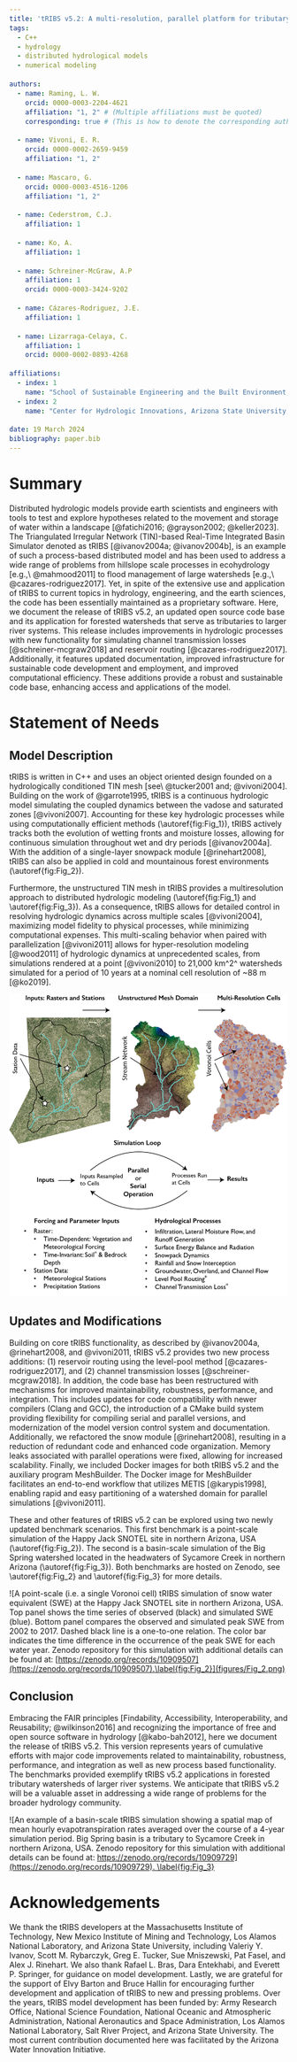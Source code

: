 ```yaml
---
title: 'tRIBS v5.2: A multi-resolution, parallel platform for tributary hydrology in forest applications'
tags:
  - C++
  - hydrology
  - distributed hydrological models
  - numerical modeling

authors:
  - name: Raming, L. W.
    orcid: 0000-0003-2204-4621
    affiliation: "1, 2" # (Multiple affiliations must be quoted)
    corresponding: true # (This is how to denote the corresponding author)

  - name: Vivoni, E. R.
    orcid: 0000-0002-2659-9459
    affiliation: "1, 2"

  - name: Mascaro, G.
    orcid: 0000-0003-4516-1206
    affiliation: "1, 2"

  - name: Cederstrom, C.J.
    affiliation: 1

  - name: Ko, A.
    affiliation: 1

  - name: Schreiner-McGraw, A.P
    affiliation: 1
    orcid: 0000-0003-3424-9202

  - name: Cázares-Rodriguez, J.E.
    affiliation: 1

  - name: Lizarraga-Celaya, C.
    affiliation: 1
    orcid: 0000-0002-0893-4268

affiliations:
  - index: 1
    name: "School of Sustainable Engineering and the Built Environment, Arizona State University, Tempe, AZ, USA, 85287."
  - index: 2
    name: "Center for Hydrologic Innovations, Arizona State University, Tempe, AZ, USA, 85287."

date: 19 March 2024
bibliography: paper.bib
---
```



# Summary
Distributed hydrologic models provide earth scientists and engineers with tools to test and explore hypotheses related to the movement and storage of water within a landscape [@fatichi2016; @grayson2002; @keller2023]. The Triangulated Irregular Network (TIN)-based Real-Time Integrated Basin Simulator denoted as tRIBS [@ivanov2004a; @ivanov2004b], is an example of such a process-based distributed model and has been used to address a wide range of problems from hillslope scale processes in ecohydrology [e.g.,\ @mahmood2011] to flood management of large watersheds [e.g.,\ @cazares-rodriguez2017]. Yet, in spite of the extensive use and application of tRIBS to current topics in hydrology, engineering, and the earth sciences, the code has been essentially maintained as a proprietary software. Here, we document the release of tRIBS v5.2, an updated open source code base and its application for forested watersheds that serve as tributaries to larger river systems. This release includes improvements in hydrologic processes with new functionality for simulating channel transmission losses [@schreiner-mcgraw2018] and reservoir routing [@cazares-rodriguez2017]. Additionally, it features updated documentation, improved infrastructure for sustainable code development and employment, and improved computational efficiency. These additions provide a robust and sustainable code base, enhancing access and applications of the model.

# Statement of Needs
## Model Description
tRIBS is written in C++ and uses an object oriented design founded on a hydrologically conditioned TIN mesh [see\ @tucker2001 and; @vivoni2004]. Building on the work of @garrote1995, tRIBS is a continuous hydrologic model simulating the coupled dynamics between the vadose and saturated zones [@vivoni2007]. Accounting for these key hydrologic processes while using computationally efficient methods (\autoref{fig:Fig_1}), tRIBS actively tracks both the evolution of wetting fronts and moisture losses, allowing for continuous simulation throughout wet and dry periods [@ivanov2004a]. With the addition of a single-layer snowpack module [@rinehart2008], tRIBS can also be applied in cold and mountainous forest environments (\autoref{fig:Fig_2}).

Furthermore, the unstructured TIN mesh in tRIBS provides a multiresolution approach to distributed hydrologic modeling (\autoref{fig:Fig_1} and \autoref{fig:Fig_3}). As a consequence, tRIBS allows for detailed control in resolving hydrologic dynamics across multiple scales [@vivoni2004], maximizing model fidelity to physical processes, while minimizing computational expenses. This multi-scaling behavior when paired with parallelization [@vivoni2011] allows for hyper-resolution modeling [@wood2011] of hydrologic dynamics at unprecedented scales, from simulations rendered at a point [@vivoni2010] to 21,000 km^2^ watersheds simulated for a period of 10 years at a nominal cell resolution of ~88 m [@ko2019].

![Conceptual overview of tRIBS end-to-end workflow highlighting key processes. Asterisks indicate new features or processes available in tRIBS v5.2. Soil and vegetation parameters may be provided in a raster with continuous values or in a classification table.\label{fig:Fig_1}](figures/Fig_1.png)

## Updates and Modifications
Building on core tRIBS functionality, as described by @ivanov2004a, @rinehart2008, and @vivoni2011, tRIBS v5.2 provides two new process additions: (1) reservoir routing using the level-pool method [@cazares-rodriguez2017], and (2) channel transmission losses [@schreiner-mcgraw2018]. In addition, the code base has been restructured with mechanisms for improved maintainability, robustness, performance, and integration. This includes updates for code compatibility with newer compilers (Clang and GCC), the introduction of a CMake build system providing flexibility for compiling serial and parallel versions, and modernization of the model version control system and documentation. Additionally, we refactored the snow module [@rinehart2008], resulting in a reduction of redundant code and enhanced code organization. Memory leaks associated with parallel operations were fixed, allowing for increased scalability. Finally, we included Docker images for both tRIBS v5.2 and the auxiliary program MeshBuilder. The Docker image for MeshBuilder facilitates an end-to-end workflow that utilizes METIS [@karypis1998], enabling rapid and easy partitioning of a watershed domain for parallel simulations [@vivoni2011].

These and other features of tRIBS v5.2 can be explored using two newly updated benchmark scenarios. This first benchmark is a point-scale simulation of the Happy Jack SNOTEL site in northern Arizona, USA (\autoref{fig:Fig_2}). The second is a basin-scale simulation of the Big Spring watershed located in the headwaters of Sycamore Creek in northern Arizona (\autoref{fig:Fig_3}). Both benchmarks are hosted on Zenodo, see \autoref{fig:Fig_2} and \autoref{fig:Fig_3} for more details.

![A point-scale (i.e. a single Voronoi cell) tRIBS simulation of snow water equivalent (SWE) at the Happy Jack SNOTEL site in northern Arizona, USA. Top panel shows the time series of observed (black) and simulated SWE (blue). Bottom panel compares the observed and simulated peak SWE from 2002 to 2017. Dashed black line is a one-to-one relation. The color bar indicates the time difference in the occurrence of the peak SWE for each water year. Zenodo repository for this simulation with additional details can be found at: [https://zenodo.org/records/10909507](https://zenodo.org/records/10909507).\label{fig:Fig_2}](figures/Fig_2.png)

## Conclusion
Embracing the FAIR principles [Findability, Accessibility, Interoperability, and Reusability\; @wilkinson2016] and recognizing the importance of free and open source software in hydrology [@kabo-bah2012], here we document the release of tRIBS v5.2. This version represents years of cumulative efforts with major code improvements related to maintainability, robustness, performance, and integration as well as new process based functionality. The benchmarks provided exemplify tRIBS v5.2 applications in forested tributary watersheds of larger river systems. We anticipate that tRIBS v5.2 will be a valuable asset in addressing a wide range of problems for the broader hydrology community.

![An example of a basin-scale tRIBS simulation showing a spatial map of mean hourly evapotranspiration rates averaged over the course of a 4-year simulation period. Big Spring basin is a tributary to Sycamore Creek in northern Arizona, USA. Zenodo repository for this simulation with additional details can be found at: [https://zenodo.org/records/10909729](https://zenodo.org/records/10909729). \label{fig:Fig_3}](figures/Fig_3.png)


# Acknowledgements
We thank the tRIBS developers at the Massachusetts Institute of Technology, New Mexico Institute of Mining and Technology, Los Alamos National Laboratory, and Arizona State University, including Valeriy Y. Ivanov, Scott M. Rybarczyk, Greg E. Tucker, Sue Mniszewski, Pat Fasel, and Alex J. Rinehart. We also thank Rafael L. Bras, Dara Entekhabi, and Everett P. Springer, for guidance on model development. Lastly, we are grateful for the support of Elvy Barton and Bruce Hallin for encouraging further development and application of tRIBS to new and pressing problems. Over the years, tRIBS model development has been funded by: Army Research Office, National Science Foundation, National Oceanic and Atmospheric Administration, National Aeronautics and Space Administration, Los Alamos National Laboratory, Salt River Project, and Arizona State University. The most current contribution documented here was facilitated by the Arizona Water Innovation Initiative.




